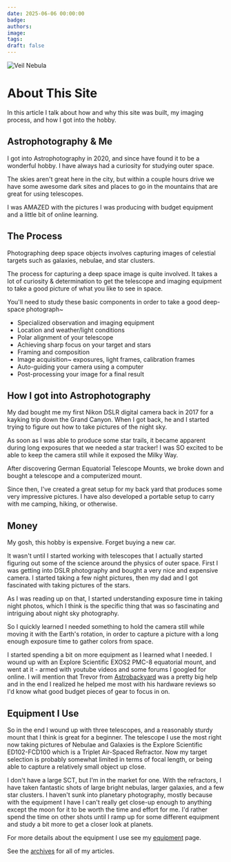```yaml
---
date: 2025-06-06 00:00:00
badge: 
authors:
image:
tags:
draft: false
---
```


![Veil Nebula](/catalogue/20201206-Veil-Nebula.jpg)

# About This Site

In this article I talk about how and why this site was built, my imaging process, and how I got into the hobby.

<!--more-->

## Astrophotography & Me
I got into Astrophotography in 2020, and since have found it to be a wonderful hobby. I have always had a curiosity for studying outer space.

The skies aren't great here in the city, but within a couple hours drive we have some awesome dark sites and places to go in the mountains that are great for using telescopes.

I was AMAZED with the pictures I was producing with budget equipment and a little bit of online learning.

## The Process

Photographing deep space objects involves capturing images of celestial targets such as galaxies, nebulae, and star clusters.

The process for capturing a deep space image is quite involved. It takes a lot of curiosity & determination to get the telescope and imaging equipment to take a good picture of what you like to see in space.

You'll need to study these basic components in order to take a good deep-space photograph~

* Specialized observation and imaging equipment
* Location and weather/light conditions
* Polar alignment of your telescope
* Achieving sharp focus on your target and stars
* Framing and composition
* Image acquisition~ exposures, light frames, calibration frames
* Auto-guiding your camera using a computer
* Post-processing your image for a final result

## How I got into Astrophotography

My dad bought me my first Nikon DSLR digital camera back in 2017 for a kayking trip down the Grand Canyon. When I got back, he and I started trying to figure out how to take pictures of the night sky.

As soon as I was able to produce some star trails, it became apparent during long exposures that we needed a star tracker! I was SO excited to be able to keep the camera still while it exposed the Milky Way.

After discovering German Equatorial Telescope Mounts, we broke down and bought a telescope and a computerized mount.

Since then, I've created a great setup for my back yard that produces some very impressive pictures. I have also developed a portable setup to carry with me camping, hiking, or otherwise.  
  
## Money

My gosh, this hobby is expensive. Forget buying a new car.

It wasn't until I started working with telescopes that I actually started figuring out some of the science around the physics of outer space. First I was getting into DSLR photography and bought a very nice and expensive camera. I started taking a few night pictures, then my dad and I got fascinated with taking pictures of the stars.

As I was reading up on that, I started understanding exposure time in taking night photos, which I think is the specific thing that was so fascinating and intriguing about night sky photography.

So I quickly learned I needed something to hold the camera still while moving it with the Earth's rotation, in order to capture a picture with a long enough exposure time to gather colors from space.

I started spending a bit on more equipment as I learned what I needed. I wound up with an Explore Scientific EXOS2 PMC-8 equatorial mount, and went at it - armed with youtube videos and some forums I googled for online. I will mention that Trevor from [Astrobackyard](https://astrobackyard.com) was a pretty big help and in the end I realized he helped me most with his hardware reviews so I'd know what good budget pieces of gear to focus in on.

## Equipment I Use

So in the end I wound up with three telescopes, and a reasonably sturdy mount that I think is great for a beginner. The telescope I use the most right now taking pictures of Nebulae and Galaxies is the Explore Scientific ED102-FCD100 which is a Triplet Air-Spaced Refractor. Now my target selection is probably somewhat limited in terms of focal length, or being able to capture a relatively small object up close.

I don't have a large SCT, but I'm in the market for one. With the refractors, I have taken fantastic shots of large bright nebulas, larger galaxies, and a few star clusters. I haven't sunk into planetary photography, mostly because with the equipment I have I can't really get close-up enough to anything except the moon for it to be worth the time and effort for me. I'd rather spend the time on other shots until I ramp up for some different equipment and study a bit more to get a closer look at planets.  
  
For more details about the equipment I use see my [equipment](/equipment) page.  
  
See the [archives](/archives) for all of my articles.


